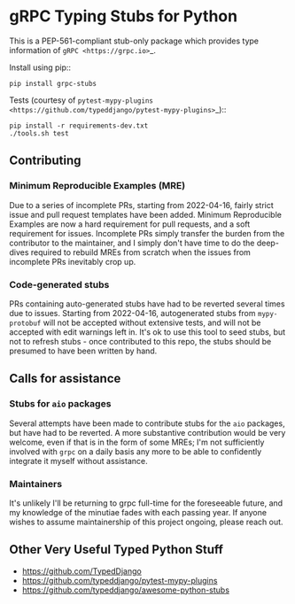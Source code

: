 gRPC Typing Stubs for Python
============================

This is a PEP-561-compliant stub-only package which provides type information of
`gRPC <https://grpc.io>`_.

Install using pip::

    pip install grpc-stubs


Tests (courtesy of `pytest-mypy-plugins <https://github.com/typeddjango/pytest-mypy-plugins>`_)::

    pip install -r requirements-dev.txt
    ./tools.sh test


## Contributing

### Minimum Reproducible Examples (MRE)

Due to a series of incomplete PRs, starting from 2022-04-16, fairly strict issue and pull request
templates have been added. Minimum Reproducible Examples are now a hard requirement for pull requests,
and a soft requirement for issues. Incomplete PRs simply transfer the burden from the contributor to
the maintainer, and I simply don't have time to do the deep-dives required to rebuild MREs from scratch
when the issues from incomplete PRs inevitably crop up. 

### Code-generated stubs

PRs containing auto-generated stubs have had to be reverted several times due to issues. Starting
from 2022-04-16, autogenerated stubs from `mypy-protobuf` will not be accepted without extensive
tests, and will not be accepted with edit warnings left in. It's ok to use this tool to seed stubs,
but not to refresh stubs - once contributed to this repo, the stubs should be presumed to have been
written by hand.


## Calls for assistance

### Stubs for `aio` packages

Several attempts have been made to contribute stubs for the `aio` packages, but have had to be reverted.
A more substantive contribution would be very welcome, even if that is in the form of some MREs; I'm not
sufficiently involved with `grpc` on a daily basis any more to be able to confidently integrate it myself
without assistance.

### Maintainers

It's unlikely I'll be returning to grpc full-time for the foreseeable future, and my knowledge of the
minutiae fades with each passing year. If anyone wishes to assume maintainership of this project ongoing,
please reach out.


## Other Very Useful Typed Python Stuff

- https://github.com/TypedDjango
- https://github.com/typeddjango/pytest-mypy-plugins
- https://github.com/typeddjango/awesome-python-stubs

